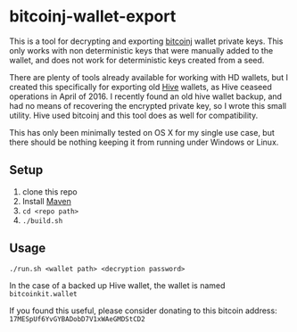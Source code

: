 # bitcoinj-wallet-export
This is a tool for decrypting and exporting [bitcoinj](https://bitcoinj.github.io/) wallet private keys. This only works with non deterministic keys that were manually added to the wallet, and does not work for deterministic keys created from a seed.

There are plenty of tools already available for working with HD wallets, but I created this specifically for exporting old [Hive](https://hivewallet.com/) wallets, as Hive ceaseed operations in April of 2016. I recently found an old hive wallet backup, and had no means of recovering the encrypted private key, so I wrote this small utility. Hive used bitcoinj and this tool does as well for compatibility.

This has only been minimally tested on OS X for my single use case, but there should be nothing keeping it from running under Windows or Linux.

## Setup
1) clone this repo
1) Install [Maven](https://maven.apache.org/install.html)
2) `cd <repo path>`
3) `./build.sh`

## Usage
`./run.sh <wallet path> <decryption password>`

In the case of a backed up Hive wallet, the wallet is named `bitcoinkit.wallet`


If you found this useful, please consider donating to this bitcoin address: `17MESpUf6YvGYBADobD7V1xWAeGMDStCD2`
